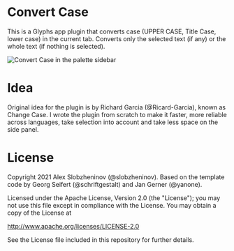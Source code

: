 # Convert Case
This is a Glyphs app plugin that converts case (UPPER CASE, Title Case, lower case) in the current tab. Converts only the selected text (if any) or the whole text (if nothing is selected).

![Convert Case in the palette sidebar](https://user-images.githubusercontent.com/60325634/152044080-39e1115b-612b-4660-9020-3bc35b81be5d.png)

# Idea
Original idea for the plugin is by Richard Garcia (@Ricard-Garcia), known as Change Case. I wrote the plugin from scratch to make it faster, more reliable across languages, take selection into account and take less space on the side panel.

# License
Copyright 2021 Alex Slobzheninov (@slobzheninov). Based on the template code by Georg Seifert (@schriftgestalt) and Jan Gerner (@yanone).

Licensed under the Apache License, Version 2.0 (the "License"); you may not use this file except in compliance with the License. You may obtain a copy of the License at

http://www.apache.org/licenses/LICENSE-2.0

See the License file included in this repository for further details.

